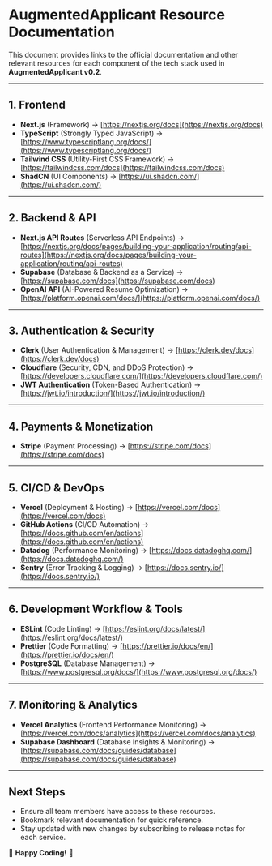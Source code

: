 # **AugmentedApplicant Resource Documentation**

This document provides links to the official documentation and other relevant resources for each component of the tech stack used in **AugmentedApplicant v0.2**.

---

## **1. Frontend**

- **Next.js** (Framework) → [https://nextjs.org/docs](https://nextjs.org/docs)
- **TypeScript** (Strongly Typed JavaScript) → [https://www.typescriptlang.org/docs/](https://www.typescriptlang.org/docs/)
- **Tailwind CSS** (Utility-First CSS Framework) → [https://tailwindcss.com/docs](https://tailwindcss.com/docs)
- **ShadCN** (UI Components) → [https://ui.shadcn.com/](https://ui.shadcn.com/)

---

## **2. Backend & API**

- **Next.js API Routes** (Serverless API Endpoints) → [https://nextjs.org/docs/pages/building-your-application/routing/api-routes](https://nextjs.org/docs/pages/building-your-application/routing/api-routes)
- **Supabase** (Database & Backend as a Service) → [https://supabase.com/docs](https://supabase.com/docs)
- **OpenAI API** (AI-Powered Resume Optimization) → [https://platform.openai.com/docs/](https://platform.openai.com/docs/)

---

## **3. Authentication & Security**

- **Clerk** (User Authentication & Management) → [https://clerk.dev/docs](https://clerk.dev/docs)
- **Cloudflare** (Security, CDN, and DDoS Protection) → [https://developers.cloudflare.com/](https://developers.cloudflare.com/)
- **JWT Authentication** (Token-Based Authentication) → [https://jwt.io/introduction/](https://jwt.io/introduction/)

---

## **4. Payments & Monetization**

- **Stripe** (Payment Processing) → [https://stripe.com/docs](https://stripe.com/docs)

---

## **5. CI/CD & DevOps**

- **Vercel** (Deployment & Hosting) → [https://vercel.com/docs](https://vercel.com/docs)
- **GitHub Actions** (CI/CD Automation) → [https://docs.github.com/en/actions](https://docs.github.com/en/actions)
- **Datadog** (Performance Monitoring) → [https://docs.datadoghq.com/](https://docs.datadoghq.com/)
- **Sentry** (Error Tracking & Logging) → [https://docs.sentry.io/](https://docs.sentry.io/)

---

## **6. Development Workflow & Tools**

- **ESLint** (Code Linting) → [https://eslint.org/docs/latest/](https://eslint.org/docs/latest/)
- **Prettier** (Code Formatting) → [https://prettier.io/docs/en/](https://prettier.io/docs/en/)
- **PostgreSQL** (Database Management) → [https://www.postgresql.org/docs/](https://www.postgresql.org/docs/)

---

## **7. Monitoring & Analytics**

- **Vercel Analytics** (Frontend Performance Monitoring) → [https://vercel.com/docs/analytics](https://vercel.com/docs/analytics)
- **Supabase Dashboard** (Database Insights & Monitoring) → [https://supabase.com/docs/guides/database](https://supabase.com/docs/guides/database)

---

## **Next Steps**
- Ensure all team members have access to these resources.
- Bookmark relevant documentation for quick reference.
- Stay updated with new changes by subscribing to release notes for each service.

🚀 **Happy Coding!** 🚀
